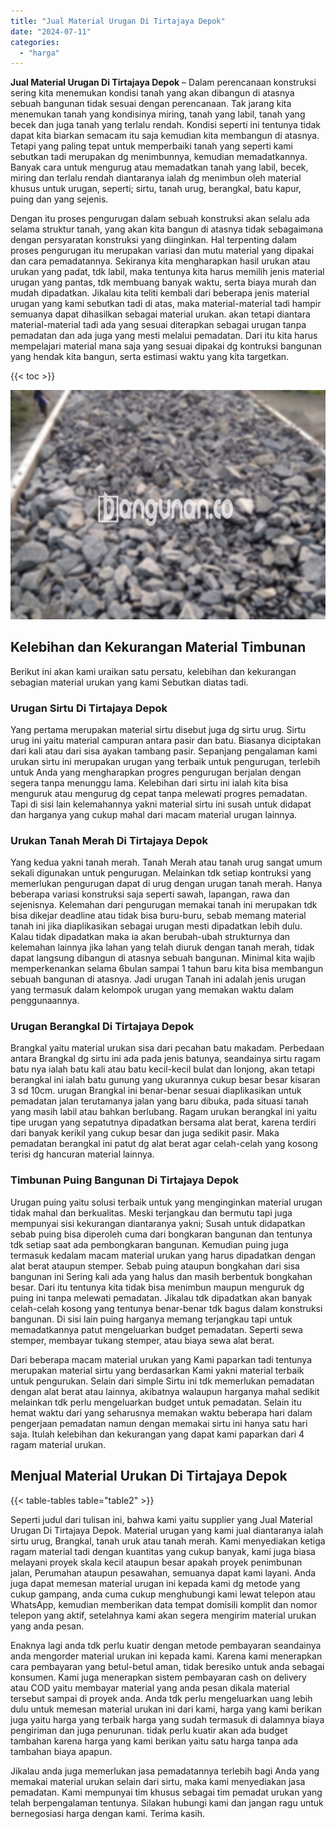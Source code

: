 ```yaml
---
title: "Jual Material Urugan Di Tirtajaya Depok"
date: "2024-07-11"
categories: 
  - "harga"
---
```


**Jual Material Urugan Di Tirtajaya Depok** – Dalam perencanaan konstruksi sering kita menemukan kondisi tanah yang akan dibangun di atasnya sebuah bangunan tidak sesuai dengan perencanaan. Tak jarang kita menemukan tanah yang kondisinya miring, tanah yang labil, tanah yang becek dan juga tanah yang terlalu rendah. Kondisi seperti ini tentunya tidak dapat kita biarkan semacam itu saja kemudian kita membangun di atasnya. Tetapi yang paling tepat untuk memperbaiki tanah yang seperti kami sebutkan tadi merupakan dg menimbunnya, kemudian memadatkannya. Banyak cara untuk mengurug atau memadatkan tanah yang labil, becek, miring dan terlalu rendah diantaranya ialah dg menimbun oleh material khusus untuk urugan, seperti; sirtu, tanah urug, berangkal, batu kapur, puing dan yang sejenis.

Dengan itu proses pengurugan dalam sebuah konstruksi akan selalu ada selama struktur tanah, yang akan kita bangun di atasnya tidak sebagaimana dengan persyaratan konstruksi yang diinginkan. Hal terpenting dalam proses pengurugan itu merupakan variasi dan mutu material yang dipakai dan cara pemadatannya. Sekiranya kita mengharapkan hasil urukan atau urukan yang padat, tdk labil, maka tentunya kita harus memilih jenis material urugan yang pantas, tdk membuang banyak waktu, serta biaya murah dan mudah dipadatkan. Jikalau kita teliti kembali dari beberapa jenis material urugan yang kami sebutkan tadi di atas, maka material-material tadi hampir semuanya dapat dihasilkan sebagai material urukan. akan tetapi diantara material-material tadi ada yang sesuai diterapkan sebagai urugan tanpa pemadatan dan ada juga yang mesti melalui pemadatan. Dari itu kita harus mempelajari material mana saja yang sesuai dipakai dg kontruksi bangunan yang hendak kita bangun, serta estimasi waktu yang kita targetkan.

{{< toc >}}

![Jual Material Urugan Di Tirtajaya Depok](/images/jual-urugan-32.png)

## Kelebihan dan Kekurangan Material Timbunan

Berikut ini akan kami uraikan satu persatu, kelebihan dan kekurangan sebagian material urukan yang kami Sebutkan diatas tadi.

### Urugan Sirtu Di Tirtajaya Depok

Yang pertama merupakan material sirtu disebut juga dg sirtu urug. Sirtu urug ini yaitu material campuran antara pasir dan batu. Biasanya diciptakan dari kali atau dari sisa ayakan tambang pasir. Sepanjang pengalaman kami urukan sirtu ini merupakan urugan yang terbaik untuk pengurugan, terlebih untuk Anda yang mengharapkan progres pengurugan berjalan dengan segera tanpa menunggu lama. Kelebihan dari sirtu ini ialah kita bisa menguruk atau mengurug dg cepat tanpa melewati progres pemadatan. Tapi di sisi lain kelemahannya yakni material sirtu ini susah untuk didapat dan harganya yang cukup mahal dari macam material urugan lainnya.

### Urukan Tanah Merah Di Tirtajaya Depok

Yang kedua yakni tanah merah. Tanah Merah atau tanah urug sangat umum sekali digunakan untuk pengurugan. Melainkan tdk setiap kontruksi yang memerlukan pengurugan dapat di urug dengan urugan tanah merah. Hanya beberapa variasi konstruksi saja seperti sawah, lapangan, rawa dan sejenisnya. Kelemahan dari pengurugan memakai tanah ini merupakan tdk bisa dikejar deadline atau tidak bisa buru-buru, sebab memang material tanah ini jika diaplikasikan sebagai urugan mesti dipadatkan lebih dulu. Kalau tidak dipadatkan maka ia akan berubah-ubah strukturnya dan kelemahan lainnya jika lahan yang telah diuruk dengan tanah merah, tidak dapat langsung dibangun di atasnya sebuah bangunan. Minimal kita wajib memperkenankan selama 6bulan sampai 1 tahun baru kita bisa membangun sebuah bangunan di atasnya. Jadi urugan Tanah ini adalah jenis urugan yang termasuk dalam kelompok urugan yang memakan waktu dalam penggunaannya.

### Urugan Berangkal Di Tirtajaya Depok

Brangkal yaitu material urukan sisa dari pecahan batu makadam. Perbedaan antara Brangkal dg sirtu ini ada pada jenis batunya, seandainya sirtu ragam batu nya ialah batu kali atau batu kecil-kecil bulat dan lonjong, akan tetapi berangkal ini ialah batu gunung yang ukurannya cukup besar besar kisaran 3 sd 10cm. urugan Brangkal ini benar-benar sesuai diaplikasikan untuk pemadatan jalan terutamanya jalan yang baru dibuka, pada situasi tanah yang masih labil atau bahkan berlubang. Ragam urukan berangkal ini yaitu tipe urugan yang sepatutnya dipadatkan bersama alat berat, karena terdiri dari banyak kerikil yang cukup besar dan juga sedikit pasir. Maka pemadatan berangkal ini patut dg alat berat agar celah-celah yang kosong terisi dg hancuran material lainnya.

### Timbunan Puing Bangunan Di Tirtajaya Depok

Urugan puing yaitu solusi terbaik untuk yang menginginkan material urugan tidak mahal dan berkualitas. Meski terjangkau dan bermutu tapi juga mempunyai sisi kekurangan diantaranya yakni; Susah untuk didapatkan sebab puing bisa diperoleh cuma dari bongkaran bangunan dan tentunya tdk setiap saat ada pembongkaran bangunan. Kemudian puing juga termasuk kedalam macam material urukan yang harus dipadatkan dengan alat berat ataupun stemper. Sebab puing ataupun bongkahan dari sisa bangunan ini Sering kali ada yang halus dan masih berbentuk bongkahan besar. Dari itu tentunya kita tidak bisa menimbun maupun menguruk dg puing ini tanpa melewati pemadatan. Jikalau tdk dipadatkan akan banyak celah-celah kosong yang tentunya benar-benar tdk bagus dalam konstruksi bangunan. Di sisi lain puing harganya memang terjangkau tapi untuk memadatkannya patut mengeluarkan budget pemadatan. Seperti sewa stemper, membayar tukang stemper, atau biaya sewa alat berat.

Dari beberapa macam material urukan yang Kami paparkan tadi tentunya merupakan material sirtu yang berdasarkan Kami yakni material terbaik untuk pengurukan. Selain dari simple Sirtu ini tdk memerlukan pemadatan dengan alat berat atau lainnya, akibatnya walaupun harganya mahal sedikit melainkan tdk perlu mengeluarkan budget untuk pemadatan. Selain itu hemat waktu dari yang seharusnya memakan waktu beberapa hari dalam pengerjaan pemadatan namun dengan memakai sirtu ini hanya satu hari saja. Itulah kelebihan dan kekurangan yang dapat kami paparkan dari 4 ragam material urukan.

## Menjual Material Urukan Di Tirtajaya Depok

{{< table-tables table="table2" >}}

Seperti judul dari tulisan ini, bahwa kami yaitu supplier yang Jual Material Urugan Di Tirtajaya Depok. Material urugan yang kami jual diantaranya ialah sirtu urug, Brangkal, tanah uruk atau tanah merah. Kami menyediakan ketiga ragam material tadi dengan kuantitas yang cukup banyak, kami juga biasa melayani proyek skala kecil ataupun besar apakah proyek penimbunan jalan, Perumahan ataupun pesawahan, semuanya dapat kami layani. Anda juga dapat memesan material urugan ini kepada kami dg metode yang cukup gampang, anda cuma cukup menghubungi kami lewat telepon atau WhatsApp, kemudian memberikan data tempat domisili komplit dan nomor telepon yang aktif, setelahnya kami akan segera mengirim material urukan yang anda pesan.

Enaknya lagi anda tdk perlu kuatir dengan metode pembayaran seandainya anda mengorder material urukan ini kepada kami. Karena kami menerapkan cara pembayaran yang betul-betul aman, tidak beresiko untuk anda sebagai konsumen. Kami juga menerapkan sistem pembayaran cash on delivery atau COD yaitu membayar material yang anda pesan dikala material tersebut sampai di proyek anda. Anda tdk perlu mengeluarkan uang lebih dulu untuk memesan material urukan ini dari kami, harga yang kami berikan juga yaitu harga yang terbaik harga yang sudah termasuk di dalamnya biaya pengiriman dan juga penurunan. tidak perlu kuatir akan ada budget tambahan karena harga yang kami berikan yaitu satu harga tanpa ada tambahan biaya apapun.

Jikalau anda juga memerlukan jasa pemadatannya terlebih bagi Anda yang memakai material urukan selain dari sirtu, maka kami menyediakan jasa pemadatan. Kami mempunyai tim khusus sebagai tim pemadat urukan yang telah berpengalaman tentunya. Silakan hubungi kami dan jangan ragu untuk bernegosiasi harga dengan kami. Terima kasih.
